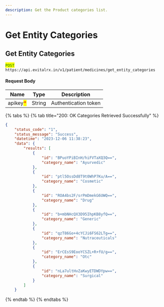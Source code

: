 ```yaml
---
description: Get the Product categories list.
---
```


# Get Entity Categories

## Get Entity Categories

<mark style="color:green;">`POST`</mark> `https://api.evitalrx.in/v1/patient/medicines/get_entity_categories`

#### Request Body

| Name                                     | Type   | Description          |
| ---------------------------------------- | ------ | -------------------- |
| apikey<mark style="color:red;">\*</mark> | String | Authentication token |

{% tabs %}
{% tab title="200: OK Categories Retrieved Successfully" %}
```json
{
    "status_code": "1",
    "status_message": "Success",
    "datetime": "2023-12-06 11:38:23",
    "data": {
        "results": [
            {
                "id": "BPuoYPiBInH/hiFVTaXQ3Q==",
                "category_name": "Ayurvedic"
            },
            {
                "id": "ptl5OssDd8T9t0WhP7Ku/A==",
                "category_name": "Cosmetic"
            },
            {
                "id": "ROA4bs2F/srPmDmekG6UWQ==",
                "category_name": "Drug"
            },
            {
                "id": "b+mbNHcQX3D95IhpKB8yfQ==",
                "category_name": "Generic"
            },
            {
                "id": "qzT86Go+4cYCJi6FS62LTg==",
                "category_name": "Nutraceuticals"
            },
            {
                "id": "ErCEsS9EooYCSZL+R+fU/g==",
                "category_name": "Otc"
            },
            {
                "id": "nLa7ultHvZaKwyETDWDYpw==",
                "category_name": "Surgical"
            }
        ]
    }
```
{% endtab %}
{% endtabs %}
